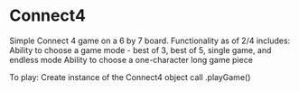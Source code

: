 # Connect4
Simple Connect 4 game on a 6 by 7 board. 
Functionality as of 2/4 includes:
  Ability to choose a game mode - best of 3, best of 5, single game, and endless mode 
  Ability to choose a one-character long game piece
  
To play:
Create instance of the Connect4 object
call .playGame()
